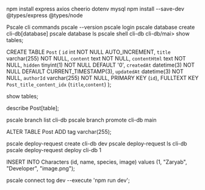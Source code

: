 npm install express axios cheerio dotenv mysql
npm install --save-dev @types/express @types/node

Pscale cli commands
pscale --version
pscale login
pscale database create cli-db[database]
pscale database ls
pscale shell cli-db
cli-db/mai>
show tables;

CREATE TABLE `Post` (
`id` int NOT NULL AUTO_INCREMENT,
`title` varchar(255) NOT NULL,
`content` text NOT NULL,
`contentHtml` text NOT NULL,
`hidden` tinyint(1) NOT NULL DEFAULT '0',
`createdAt` datetime(3) NOT NULL DEFAULT CURRENT_TIMESTAMP(3),
`updatedAt` datetime(3) NOT NULL,
`authorId` varchar(255) NOT NULL,
PRIMARY KEY (`id`),
FULLTEXT KEY `Post_title_content_idx` (`title`,`content`)
);

show tables;

describe Post[table];

pscale branch list cli-db
pscale branch promote cli-db main

ALTER TABLE Post
ADD tag varchar(255);

pscale deploy-request create cli-db dev
pscale deploy-request ls cli-db
pscale deploy-request deploy cli-db 1

INSERT INTO Characters (id, name, species, image) values (1, "Zaryab", "Developer", "image.png");

pscale connect tog dev --execute 'npm run dev';
